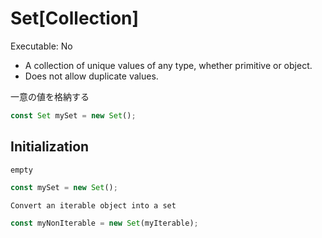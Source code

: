 # Set[Collection]

Executable: No

- A collection of unique values of any type, whether primitive or object.
- Does not allow duplicate values.

一意の値を格納する

```jsx
const Set mySet = new Set();
```

## Initialization

`empty`

```jsx
const mySet = new Set();
```

`Convert an iterable object into a set`

```jsx
const myNonIterable = new Set(myIterable);
```

##